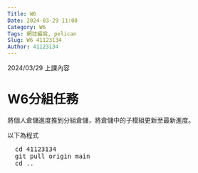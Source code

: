 ```yaml
---
Title: W6
Date: 2024-03-29 11:00
Category: W6
Tags: 網誌編寫, pelican
Slug: W6 41123134
Author: 41123134
---
```


2024/03/29 上課內容

<!-- PELICAN_END_SUMMARY -->

# W6分組任務
將個人倉儲進度推到分組倉儲，將倉儲中的子模組更新至最新進度。

以下為程式

<pre class="brush: python">
  cd 41123134
  git pull origin main
  cd ..
</pre>